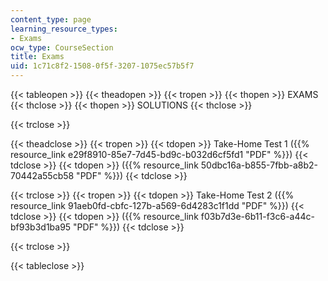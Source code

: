 ```yaml
---
content_type: page
learning_resource_types:
- Exams
ocw_type: CourseSection
title: Exams
uid: 1c71c8f2-1508-0f5f-3207-1075ec57b5f7
---
```


{{< tableopen >}}
{{< theadopen >}}
{{< tropen >}}
{{< thopen >}}
EXAMS
{{< thclose >}}
{{< thopen >}}
SOLUTIONS
{{< thclose >}}

{{< trclose >}}

{{< theadclose >}}
{{< tropen >}}
{{< tdopen >}}
Take-Home Test 1 ({{% resource_link e29f8910-85e7-7d45-bd9c-b032d6cf5fd1 "PDF" %}})
{{< tdclose >}}
{{< tdopen >}}
({{% resource_link 50dbc16a-b855-7fbb-a8b2-70442a55cb58 "PDF" %}})
{{< tdclose >}}

{{< trclose >}}
{{< tropen >}}
{{< tdopen >}}
Take-Home Test 2 ({{% resource_link 91aeb0fd-cbfc-127b-a569-6d4283c1f1dd "PDF" %}})
{{< tdclose >}}
{{< tdopen >}}
({{% resource_link f03b7d3e-6b11-f3c6-a44c-bf93b3d1ba95 "PDF" %}})
{{< tdclose >}}

{{< trclose >}}

{{< tableclose >}}
